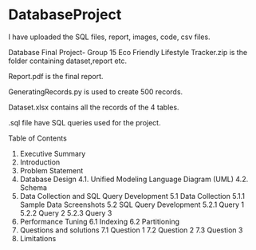 # DatabaseProject

I have uploaded the SQL files, report, images, code, csv files.

Database Final Project- Group 15 Eco Friendly Lifestyle Tracker.zip is the folder containing dataset,report etc.

Report.pdf is the final report.

GeneratingRecords.py is used to create 500 records.

Dataset.xlsx contains all the records of the 4 tables.

.sql file have SQL queries used for the project.

Table of Contents 
1. Executive Summary 
2. Introduction 
3. Problem Statement 
4. Database Design 
4.1. Unified Modeling Language Diagram (UML) 
4.2. Schema 
5. Data Collection and SQL Query Development 
5.1 Data Collection 
5.1.1 Sample Data Screenshots
5.2 SQL Query Development 
5.2.1 Query 1 
5.2.2 Query 2 
5.2.3 Query 3 
6. Performance Tuning 
6.1 Indexing 
6.2 Partitioning 
7. Questions and solutions 
7.1 Question 1 
7.2 Question 2 
7.3 Question 3 
8. Limitations
